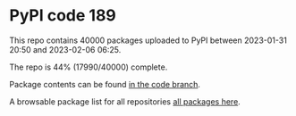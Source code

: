 # PyPI code 189

This repo contains 40000 packages uploaded to PyPI between 
2023-01-31 20:50 and 2023-02-06 06:25.

The repo is 44% (17990/40000) complete.

Package contents can be found [in the code branch](https://github.com/pypi-data/pypi-mirror-189/tree/code/packages).

A browsable package list for all repositories [all packages here](https://pypi-data.github.io/website/repositories/pypi-mirror-189).


